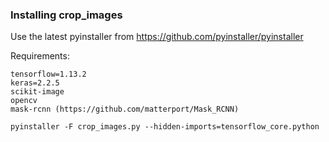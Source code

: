 ### Installing crop_images

Use the latest pyinstaller from https://github.com/pyinstaller/pyinstaller

Requirements:
```
tensorflow=1.13.2
keras=2.2.5
scikit-image
opencv
mask-rcnn (https://github.com/matterport/Mask_RCNN)
```

`pyinstaller -F crop_images.py --hidden-imports=tensorflow_core.python`
